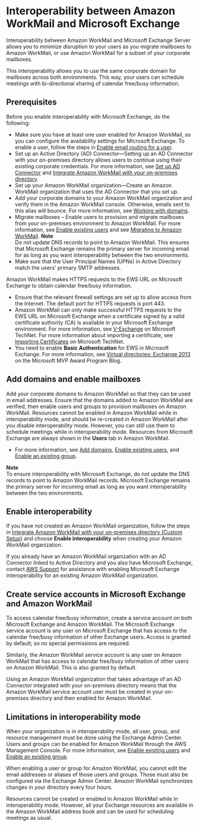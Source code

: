 # Interoperability between Amazon WorkMail and Microsoft Exchange<a name="interoperability"></a>

Interoperability between Amazon WorkMail and Microsoft Exchange Server allows you to minimize disruption to your users as you migrate mailboxes to Amazon WorkMail, or use Amazon WorkMail for a subset of your corporate mailboxes\.

This interoperability allows you to use the same corporate domain for mailboxes across both environments\. This way, your users can schedule meetings with bi\-directional sharing of calendar free/busy information\.

## Prerequisites<a name="prerequisites"></a>

Before you enable interoperability with Microsoft Exchange, do the following: 
+ Make sure you have at least one user enabled for Amazon WorkMail, so you can configure the availability settings for Microsoft Exchange\. To enable a user, follow the steps in [Enable email routing for a user](setup-msexchange.md#enable_routing_user)\.
+ Set up an Active Directory \(AD\) Connector—Setting up an AD Connector with your on\-premises directory allows users to continue using their existing corporate credentials\. For more information, see [Set up AD Connector](https://docs.aws.amazon.com/directoryservice/latest/admin-guide/create_directory.html#create_ad_connector) and [Integrate Amazon WorkMail with your on\-premises directory](https://docs.aws.amazon.com/workmail/latest/adminguide/premises_directory.html)\.
+ Set up your Amazon WorkMail organization—Create an Amazon WorkMail organization that uses the AD Connector that you set up\.
+ Add your corporate domains to your Amazon WorkMail organization and verify them in the Amazon WorkMail console\. Otherwise, emails sent to this alias will bounce\. For more information, see [Working with domains](https://docs.aws.amazon.com/workmail/latest/adminguide/domains_overview.html)\.
+ Migrate mailboxes – Enable users to provision and migrate mailboxes from your on\-premises environment to Amazon WorkMail\. For more information, see [Enable existing users](https://docs.aws.amazon.com/workmail/latest/adminguide/enable_existing_user.html) and see [Migrating to Amazon WorkMail](https://docs.aws.amazon.com/workmail/latest/adminguide/migration_overview.html)\. 
**Note**  
Do not update DNS records to point to Amazon WorkMail\. This ensures that Microsoft Exchange remains the primary server for incoming email for as long as you want interoperability between the two environments\.
+ Make sure that the User Principal Names \(UPNs\) in Active Directory match the users' primary SMTP addresses\.

Amazon WorkMail makes HTTPS requests to the EWS URL on Microsoft Exchange to obtain calendar free/busy information\. 
+ Ensure that the relevant firewall settings are set up to allow access from the Internet\. The default port for HTTPS requests is port 443\.
+ Amazon WorkMail can only make successful HTTPS requests to the EWS URL on Microsoft Exchange when a certificate signed by a valid certificate authority \(CA\) is available in your Microsoft Exchange environment\. For more information, see [V\-Exchange](https://technet.microsoft.com/en-us/library/bb125165.aspx) on Microsoft TechNet\. For more information about importing a certificate, see [Importing Certificates](https://technet.microsoft.com/en-us/library/bb124424.aspx) on Microsoft TechNet\.
+ You need to enable **Basic Authentication** for EWS in Microsoft Exchange\. For more information, see [Virtual directories: Exchange 2013](https://docs.microsoft.com/en-us/archive/blogs/mvpawardprogram/virtual-directories-exchange-2013) on the Microsoft MVP Award Program Blog\.

## Add domains and enable mailboxes<a name="add_domains_interop"></a>

Add your corporate domains to Amazon WorkMail so that they can be used in email addresses\. Ensure that the domains added to Amazon WorkMail are verified, then enable users and groups to provision mailboxes on Amazon WorkMail\. Resources cannot be enabled in Amazon WorkMail while in interoperability mode, and should be re\-created in Amazon WorkMail after you disable interoperability mode\. However, you can still use them to schedule meetings while in interoperability mode\. Resources from Microsoft Exchange are always shown in the **Users** tab in Amazon WorkMail\. 
+ For more information, see [Add domains](https://docs.aws.amazon.com/workmail/latest/adminguide/add_domain.html), [Enable existing users](https://docs.aws.amazon.com/workmail/latest/adminguide/enable_existing_user.html), and [Enable an existing group](https://docs.aws.amazon.com/workmail/latest/adminguide/enable_existing_group.html)\.

**Note**  
To ensure interoperability with Microsoft Exchange, do not update the DNS records to point to Amazon WorkMail records\. Microsoft Exchange remains the primary server for incoming email as long as you want interoperability between the two environments\.

## Enable interoperability<a name="enable_interoperability"></a>

If you have not created an Amazon WorkMail organization, follow the steps in [ Integrate Amazon WorkMail with your on\-premises directory \(Custom Setup\)](https://docs.aws.amazon.com/workmail/latest/adminguide/remises_directory.html) and choose **Enable interoperability** when creating your Amazon WorkMail organization\.

If you already have an Amazon WorkMail organization with an AD Connector linked to Active Directory and you also have Microsoft Exchange, contact [AWS Support](https://aws.amazon.com/premiumsupport/) for assistance with enabling Microsoft Exchange interoperability for an existing Amazon WorkMail organization\.

## Create service accounts in Microsoft Exchange and Amazon WorkMail<a name="create-serviceacct"></a>

To access calendar free/busy information, create a service account on both Microsoft Exchange and Amazon WorkMail\. The Microsoft Exchange service account is any user on Microsoft Exchange that has access to the calendar free/busy information of other Exchange users\. Access is granted by default; so no special permissions are required\.

Similarly, the Amazon WorkMail service account is any user on Amazon WorkMail that has access to calendar free/busy information of other users on Amazon WorkMail\. This is also granted by default\.

Using an Amazon WorkMail organization that takes advantage of an AD Connector integrated with your on\-premises directory means that the Amazon WorkMail service account user must be created in your on\-premises directory and then enabled for Amazon WorkMail\.

## Limitations in interoperability mode<a name="interop_limitations"></a>

When your organization is in interoperability mode, all user, group, and resource management must be done using the Exchange Admin Center\. Users and groups can be enabled for Amazon WorkMail through the AWS Management Console\. For more information, see [Enable existing users](https://docs.aws.amazon.com/workmail/latest/adminguide/enable_existing_user.html) and [Enable an existing group](https://docs.aws.amazon.com/workmail/latest/adminguide/enable_existing_group.html)\.

When enabling a user or group for Amazon WorkMail, you cannot edit the email addresses or aliases of those users and groups\. Those must also be configured via the Exchange Admin Center\. Amazon WorkMail synchronizes changes in your directory every four hours\.

Resources cannot be created or enabled in Amazon WorkMail while in interoperability mode\. However, all your Exchange resources are available in the Amazon WorkMail address book and can be used for scheduling meetings as usual\.